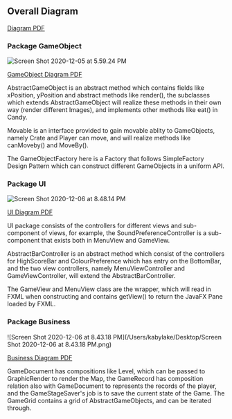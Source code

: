 ## Overall Diagram

[Diagram PDF](diagram/20126507-ClassDiagram.pdf)

### Package **GameObject**

![Screen Shot 2020-12-05 at 5.59.24 PM](https://tva1.sinaimg.cn/large/0081Kckwly1glddcazdflj30kb08pq36.jpg)

[GameObject Diagram PDF](diagram/GameObject.pdf)

AbstractGameObject is an abstract method which contains fields like xPosition, yPosition and abstract methods like render(), the subclasses which extends AbstractGameObject will realize these methods in their own way (render different Images), and implements other methods like eat() in Candy.

Movable is an interface provided to gain movable ablity to GameObjects, namely Crate and Player can move, and will realize methods like canMoveby() and MoveBy().

The GameObjectFactory here is a Factory that follows SimpleFactory Design Pattern which can construct different GameObjects in a uniform API.



### Package **UI**

![Screen Shot 2020-12-06 at 8.48.14 PM](https://tva1.sinaimg.cn/large/0081Kckwly1glefc9tf1bj31f60jsac6.jpg) 

[UI Diagram PDF](diagram/UI.pdf)

UI package consists of the controllers for different views and sub-component of views, for example, the SoundPreferenceController is a sub-component that exists both in MenuView and GameView.

AbstractBarController is an abstract method which consist of the controllers for HighScoreBar and ColourPreference which has entry on the BottomBar, and the two view controllers, namely MenuViewController and GameViewController, will extend the AbstractBarController.

The GameView and MenuView class are the wrapper, which will read in FXML when constructing and contains getView() to return the JavaFX Pane loaded by FXML.



### Package **Business**

![Screen Shot 2020-12-06 at 8.43.18 PM](/Users/kabylake/Desktop/Screen Shot 2020-12-06 at 8.43.18 PM.png)

[Business Diagram PDF](diagram/Business.pdf)

GameDocument has compositions like Level, which can be passed to GraphicRender to render the Map, the GameRecord has composition relation also with GameDocument to represents the records of the player, and the GameStageSaver's job is to save the current state of the Game. The GameGrid contains a grid of AbstractGameObjects, and can be iterated through.